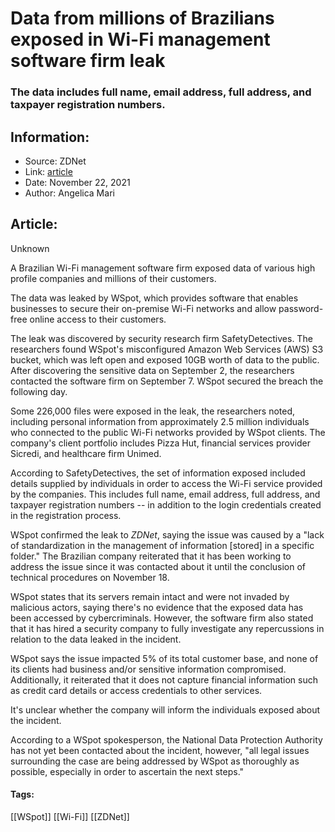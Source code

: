 # Data from millions of Brazilians exposed in Wi-Fi management software firm leak
### The data includes full name, email address, full address, and taxpayer registration numbers.

## Information:
+ Source: ZDNet
+ Link: [article](https://www.zdnet.com/article/millions-of-brazilians-exposed-in-wi-fi-management-software-firm-leak/)
+ Date: November 22, 2021
+ Author: Angelica Mari


## Article:
Unknown

A Brazilian Wi-Fi management software firm exposed data of various high profile companies and millions of their customers.


The data was leaked by WSpot, which provides software that enables businesses to secure their on-premise Wi-Fi networks and allow password-free online access to their customers.

The leak was discovered by security research firm SafetyDetectives. The researchers found WSpot's misconfigured Amazon Web Services (AWS) S3 bucket, which was left open and exposed 10GB worth of data to the public. After discovering the sensitive data on September 2, the researchers contacted the software firm on September 7. WSpot secured the breach the following day. 

Some 226,000 files were exposed in the leak, the researchers noted, including personal information from approximately 2.5 million individuals who connected to the public Wi-Fi networks provided by WSpot clients. The company's client portfolio includes Pizza Hut, financial services provider Sicredi, and healthcare firm Unimed. 

According to SafetyDetectives, the set of information exposed included details supplied by individuals in order to access the Wi-Fi service provided by the companies. This includes full name, email address, full address, and taxpayer registration numbers -- in addition to the login credentials created in the registration process.

WSpot confirmed the leak to *ZDNet*, saying the issue was caused by a "lack of standardization in the management of information [stored] in a specific folder." The Brazilian company reiterated that it has been working to address the issue since it was contacted about it until the conclusion of technical procedures on November 18. 

WSpot states that its servers remain intact and were not invaded by malicious actors, saying there's no evidence that the exposed data has been accessed by cybercriminals. However, the software firm also stated that it has hired a security company to fully investigate any repercussions in relation to the data leaked in the incident.






WSpot says the issue impacted 5% of its total customer base, and none of its clients had business and/or sensitive information compromised. Additionally, it reiterated that it does not capture financial information such as credit card details or access credentials to other services. 

It's unclear whether the company will inform the individuals exposed about the incident. 

According to a WSpot spokesperson, the National Data Protection Authority has not yet been contacted about the incident, however, "all legal issues surrounding the case are being addressed by WSpot as thoroughly as possible, especially in order to ascertain the next steps."





#### Tags:
[[WSpot]] [[Wi-Fi]] [[ZDNet]]

